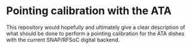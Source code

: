 # Pointing calibration with the ATA
This repository would hopefully and ultimately give a clear description of what should be done to perform a pointing calibration for the ATA dishes with the current SNAP/RFSoC digital backend.
